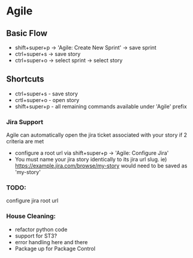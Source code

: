 Agile
======

Basic Flow
----------
- shift+super+p -> 'Agile: Create New Sprint' -> save sprint
- ctrl+super+s -> save story
- ctrl+super+o -> select sprint -> select story

Shortcuts
----------
- ctrl+super+s - save story
- crtl+super+o - open story
- shift+super+p - all remaining commands available under 'Agile' prefix

### Jira Support
Agile can automatically open the jira ticket associated with your story if 2 criteria are met
- configure a root url via shift+super+p -> 'Agile: Configure Jira'
- You must name your jira story identically to its jira url slug.  ie) https://example.jira.com/browse/my-story would need to be saved as 'my-story'

### TODO:
configure jira root url

### House Cleaning:
- refactor python code
- support for ST3?
- error handling here and there
- Package up for Package Control